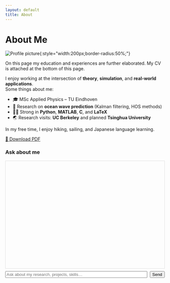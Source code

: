 ```yaml
---
layout: default
title: About
---
```


# About Me

![Profile picture](assets/images/profile.jpg){:style="width:200px;border-radius:50%;"}

On this page my education and experiences are further elaborated. My CV is attached at the bottom of this page.


I enjoy working at the intersection of **theory**, **simulation**, and **real-world applications**.  
Some things about me:

- 🎓 MSc Applied Physics – TU Eindhoven
- 🌊 Research on **ocean wave prediction** (Kalman filtering, HOS methods)
- 🧑‍💻 Strong in **Python**, **MATLAB**, **C**, and **LaTeX**
- 🌏 Research visits: **UC Berkeley** and planned **Tsinghua University**

In my free time, I enjoy hiking, sailing, and Japanese language learning.

  
[📄 Download PDF](assets/Lars_ten_Hacken_CV.pdf)

<!-- === SIMPLE WEBLLM CHAT (WORKING MINIMAL) === -->
<div id="llm-chat" style="max-width:900px;margin:auto">
  <h3>Ask about me</h3>
  <div id="llm-log" style="border:1px solid #ddd;height:320px;overflow:auto;padding:10px;font-family:monospace;white-space:pre-wrap"></div>
  <div style="margin-top:8px;display:flex;gap:8px">
    <input id="llm-q" placeholder="Ask about my research, projects, skills…" style="flex:1">
    <button id="llm-send">Send</button>
  </div>
  <div id="llm-status" style="margin-top:6px;color:#666"></div>
</div>

<script type="module">
  import { CreateMLCEngine, prebuiltAppConfig } from "https://esm.run/@mlc-ai/web-llm@0.2.79";

  // --- Simple DOM helpers ---
  const logEl = document.getElementById("llm-log");
  const statusEl = document.getElementById("llm-status");
  const qEl = document.getElementById("llm-q");
  const sendBtn = document.getElementById("llm-send");
  const add = (who, text) => {
    const d = document.createElement("div");
    d.textContent = `${who}: ${text}`;
    logEl.appendChild(d);
    logEl.scrollTop = logEl.scrollHeight;
  };

  // --- Basic checks ---
  if (!("gpu" in navigator)) {
    add("Error", "WebGPU not available. Use latest Chrome/Edge via HTTPS.");
    throw new Error("No WebGPU");
  }

  // --- Pick a valid small instruct model automatically from SDK list ---
  // Prefer smallest VRAM "Instruct" model; fallback to the first in list.
  const models = prebuiltAppConfig.model_list || [];
  const instruct = models.filter(m => /Instruct/.test(m.model_id))
                         .sort((a,b) => (a.vram_required_mb||1e9) - (b.vram_required_mb||1e9));
  const MODEL_ID = (instruct[0]?.model_id) || (models[0]?.model_id);
  if (!MODEL_ID) {
    add("Error", "No prebuilt models available in this WebLLM version.");
    throw new Error("No models in prebuiltAppConfig");
  }

  // --- Progress callback (shows exactly what is loading) ---
  const initProgressCallback = (p) => {
    statusEl.textContent = p.text + (p.url ? " :: " + p.url : "");
    // console.log(p); // uncomment to see detailed steps in console
  };

  // --- Init engine (IMPORTANT: pass model as STRING per current API) ---
  let engine;
  try {
    statusEl.textContent = `Loading model: ${MODEL_ID} … (first time may take a minute)`;
    engine = await CreateMLCEngine(
      MODEL_ID,
      { initProgressCallback, wasmNumThreads: 1, gpuMemoryUtility: 0.9 }
    );
    statusEl.textContent = `Model ready: ${MODEL_ID}`;
  } catch (e) {
    console.error("Model load failed", e);
    statusEl.textContent = "Model load failed. See console.";
    add("Error", "Model load failed. Try refreshing or another Chromium browser.");
    throw e;
  }

  // --- Ask helper ---
  async function ask(q) {
    const out = await engine.chat.completions.create({
      messages: [
        { role: "system", content: "Answer concisely about Lars and his work." },
        { role: "user", content: q }
      ],
      temperature: 0.2,
      max_tokens: 256
    });
    return out.choices[0].message.content;
  }

  // --- Wire up UI ---
  async function handleSend() {
    const q = qEl.value.trim();
    if (!q) return;
    add("You", q);
    qEl.value = "";
    statusEl.textContent = "Thinking…";
    try {
      const a = await ask(q);
      add("Bot", a);
    } catch (e) {
      console.error(e);
      add("Error", "Generation error.");
    } finally {
      statusEl.textContent = "";
    }
  }
  sendBtn.addEventListener("click", handleSend);
  qEl.addEventListener("keydown", (ev) => {
    if (ev.key === "Enter") handleSend();
  });

  // Optional: initial hello
  add("System", `Loaded ${MODEL_ID}. Ask me something!`);
</script>
